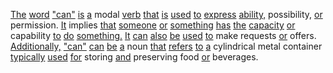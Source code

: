 [The](./the.md) [word](./word.md) ["can"](./can.md) [is](./is.md) [a](./a.md) modal [verb](./verb.md) [that](./that.md) [is](./is.md) [used](./used.md) [to](./to.md) [express](./express.md) [ability,](./ability.md) possibility, [or](./or.md) permission. [It](./it.md) implies [that](./that.md) [someone](./someone.md) [or](./or.md) [something](./something.md) [has](./has.md) [the](./the.md) [capacity](./capacity.md) [or](./or.md) capability [to](./to.md) [do](./do.md) [something.](./something.md) [It](./it.md) [can](./can.md) [also](./also.md) [be](./be.md) [used](./used.md) [to](./to.md) make requests [or](./or.md) offers. [Additionally,](./additionally.md) ["can"](./can.md) [can](./can.md) [be](./be.md) [a](./a.md) noun [that](./that.md) [refers](./refers.md) [to](./to.md) [a](./a.md) cylindrical metal container [typically](./typically.md) [used](./used.md) [for](./for.md) storing [and](./and.md) preserving food [or](./or.md) beverages.